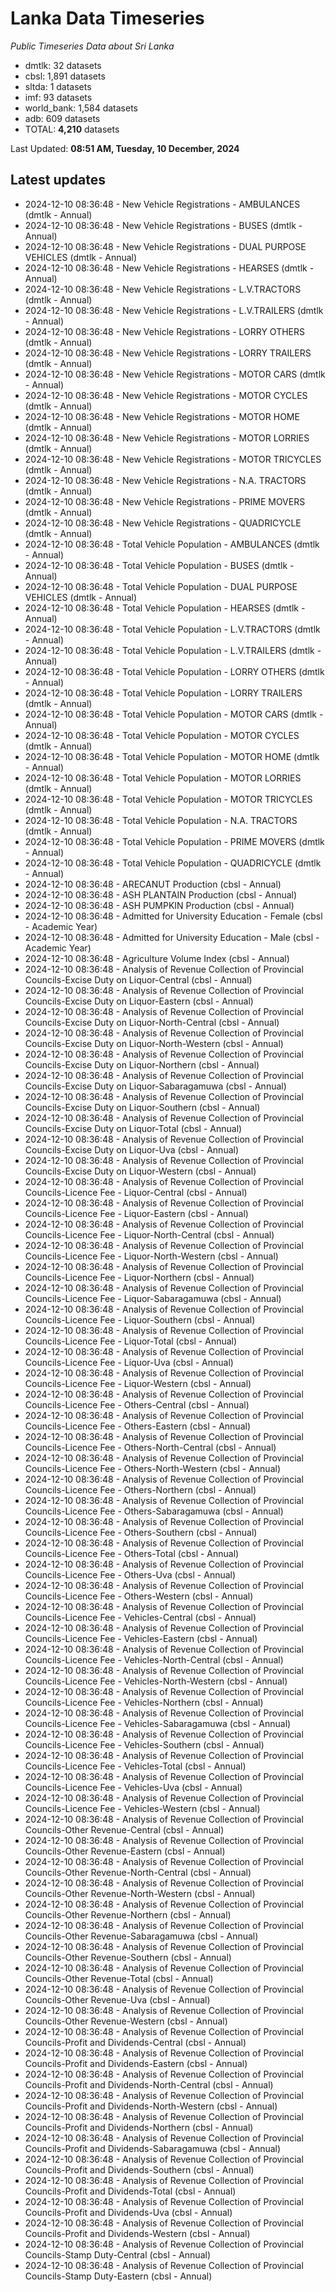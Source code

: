 # Lanka Data Timeseries
*Public Timeseries Data about Sri Lanka*

* dmtlk: 32 datasets
* cbsl: 1,891 datasets
* sltda: 1 datasets
* imf: 93 datasets
* world_bank: 1,584 datasets
* adb: 609 datasets
* TOTAL: **4,210** datasets

Last Updated: **08:51 AM, Tuesday, 10 December, 2024**

## Latest updates

* 2024-12-10 08:36:48 - New Vehicle Registrations - AMBULANCES (dmtlk - Annual)
* 2024-12-10 08:36:48 - New Vehicle Registrations - BUSES (dmtlk - Annual)
* 2024-12-10 08:36:48 - New Vehicle Registrations - DUAL PURPOSE VEHICLES (dmtlk - Annual)
* 2024-12-10 08:36:48 - New Vehicle Registrations - HEARSES (dmtlk - Annual)
* 2024-12-10 08:36:48 - New Vehicle Registrations - L.V.TRACTORS (dmtlk - Annual)
* 2024-12-10 08:36:48 - New Vehicle Registrations - L.V.TRAILERS (dmtlk - Annual)
* 2024-12-10 08:36:48 - New Vehicle Registrations - LORRY OTHERS (dmtlk - Annual)
* 2024-12-10 08:36:48 - New Vehicle Registrations - LORRY TRAILERS (dmtlk - Annual)
* 2024-12-10 08:36:48 - New Vehicle Registrations - MOTOR CARS (dmtlk - Annual)
* 2024-12-10 08:36:48 - New Vehicle Registrations - MOTOR CYCLES (dmtlk - Annual)
* 2024-12-10 08:36:48 - New Vehicle Registrations - MOTOR HOME (dmtlk - Annual)
* 2024-12-10 08:36:48 - New Vehicle Registrations - MOTOR LORRIES (dmtlk - Annual)
* 2024-12-10 08:36:48 - New Vehicle Registrations - MOTOR TRICYCLES (dmtlk - Annual)
* 2024-12-10 08:36:48 - New Vehicle Registrations - N.A. TRACTORS (dmtlk - Annual)
* 2024-12-10 08:36:48 - New Vehicle Registrations - PRIME MOVERS (dmtlk - Annual)
* 2024-12-10 08:36:48 - New Vehicle Registrations - QUADRICYCLE (dmtlk - Annual)
* 2024-12-10 08:36:48 - Total Vehicle Population - AMBULANCES (dmtlk - Annual)
* 2024-12-10 08:36:48 - Total Vehicle Population - BUSES (dmtlk - Annual)
* 2024-12-10 08:36:48 - Total Vehicle Population - DUAL PURPOSE VEHICLES (dmtlk - Annual)
* 2024-12-10 08:36:48 - Total Vehicle Population - HEARSES (dmtlk - Annual)
* 2024-12-10 08:36:48 - Total Vehicle Population - L.V.TRACTORS (dmtlk - Annual)
* 2024-12-10 08:36:48 - Total Vehicle Population - L.V.TRAILERS (dmtlk - Annual)
* 2024-12-10 08:36:48 - Total Vehicle Population - LORRY OTHERS (dmtlk - Annual)
* 2024-12-10 08:36:48 - Total Vehicle Population - LORRY TRAILERS (dmtlk - Annual)
* 2024-12-10 08:36:48 - Total Vehicle Population - MOTOR CARS (dmtlk - Annual)
* 2024-12-10 08:36:48 - Total Vehicle Population - MOTOR CYCLES (dmtlk - Annual)
* 2024-12-10 08:36:48 - Total Vehicle Population - MOTOR HOME (dmtlk - Annual)
* 2024-12-10 08:36:48 - Total Vehicle Population - MOTOR LORRIES (dmtlk - Annual)
* 2024-12-10 08:36:48 - Total Vehicle Population - MOTOR TRICYCLES (dmtlk - Annual)
* 2024-12-10 08:36:48 - Total Vehicle Population - N.A. TRACTORS (dmtlk - Annual)
* 2024-12-10 08:36:48 - Total Vehicle Population - PRIME MOVERS (dmtlk - Annual)
* 2024-12-10 08:36:48 - Total Vehicle Population - QUADRICYCLE (dmtlk - Annual)
* 2024-12-10 08:36:48 - ARECANUT Production (cbsl - Annual)
* 2024-12-10 08:36:48 - ASH PLANTAIN Production (cbsl - Annual)
* 2024-12-10 08:36:48 - ASH PUMPKIN Production (cbsl - Annual)
* 2024-12-10 08:36:48 - Admitted for University Education - Female (cbsl - Academic Year)
* 2024-12-10 08:36:48 - Admitted for University Education - Male (cbsl - Academic Year)
* 2024-12-10 08:36:48 - Agriculture Volume Index (cbsl - Annual)
* 2024-12-10 08:36:48 - Analysis of Revenue Collection of Provincial Councils-Excise Duty on Liquor-Central (cbsl - Annual)
* 2024-12-10 08:36:48 - Analysis of Revenue Collection of Provincial Councils-Excise Duty on Liquor-Eastern (cbsl - Annual)
* 2024-12-10 08:36:48 - Analysis of Revenue Collection of Provincial Councils-Excise Duty on Liquor-North-Central (cbsl - Annual)
* 2024-12-10 08:36:48 - Analysis of Revenue Collection of Provincial Councils-Excise Duty on Liquor-North-Western (cbsl - Annual)
* 2024-12-10 08:36:48 - Analysis of Revenue Collection of Provincial Councils-Excise Duty on Liquor-Northern (cbsl - Annual)
* 2024-12-10 08:36:48 - Analysis of Revenue Collection of Provincial Councils-Excise Duty on Liquor-Sabaragamuwa (cbsl - Annual)
* 2024-12-10 08:36:48 - Analysis of Revenue Collection of Provincial Councils-Excise Duty on Liquor-Southern (cbsl - Annual)
* 2024-12-10 08:36:48 - Analysis of Revenue Collection of Provincial Councils-Excise Duty on Liquor-Total (cbsl - Annual)
* 2024-12-10 08:36:48 - Analysis of Revenue Collection of Provincial Councils-Excise Duty on Liquor-Uva (cbsl - Annual)
* 2024-12-10 08:36:48 - Analysis of Revenue Collection of Provincial Councils-Excise Duty on Liquor-Western (cbsl - Annual)
* 2024-12-10 08:36:48 - Analysis of Revenue Collection of Provincial Councils-Licence Fee - Liquor-Central (cbsl - Annual)
* 2024-12-10 08:36:48 - Analysis of Revenue Collection of Provincial Councils-Licence Fee - Liquor-Eastern (cbsl - Annual)
* 2024-12-10 08:36:48 - Analysis of Revenue Collection of Provincial Councils-Licence Fee - Liquor-North-Central (cbsl - Annual)
* 2024-12-10 08:36:48 - Analysis of Revenue Collection of Provincial Councils-Licence Fee - Liquor-North-Western (cbsl - Annual)
* 2024-12-10 08:36:48 - Analysis of Revenue Collection of Provincial Councils-Licence Fee - Liquor-Northern (cbsl - Annual)
* 2024-12-10 08:36:48 - Analysis of Revenue Collection of Provincial Councils-Licence Fee - Liquor-Sabaragamuwa (cbsl - Annual)
* 2024-12-10 08:36:48 - Analysis of Revenue Collection of Provincial Councils-Licence Fee - Liquor-Southern (cbsl - Annual)
* 2024-12-10 08:36:48 - Analysis of Revenue Collection of Provincial Councils-Licence Fee - Liquor-Total (cbsl - Annual)
* 2024-12-10 08:36:48 - Analysis of Revenue Collection of Provincial Councils-Licence Fee - Liquor-Uva (cbsl - Annual)
* 2024-12-10 08:36:48 - Analysis of Revenue Collection of Provincial Councils-Licence Fee - Liquor-Western (cbsl - Annual)
* 2024-12-10 08:36:48 - Analysis of Revenue Collection of Provincial Councils-Licence Fee - Others-Central (cbsl - Annual)
* 2024-12-10 08:36:48 - Analysis of Revenue Collection of Provincial Councils-Licence Fee - Others-Eastern (cbsl - Annual)
* 2024-12-10 08:36:48 - Analysis of Revenue Collection of Provincial Councils-Licence Fee - Others-North-Central (cbsl - Annual)
* 2024-12-10 08:36:48 - Analysis of Revenue Collection of Provincial Councils-Licence Fee - Others-North-Western (cbsl - Annual)
* 2024-12-10 08:36:48 - Analysis of Revenue Collection of Provincial Councils-Licence Fee - Others-Northern (cbsl - Annual)
* 2024-12-10 08:36:48 - Analysis of Revenue Collection of Provincial Councils-Licence Fee - Others-Sabaragamuwa (cbsl - Annual)
* 2024-12-10 08:36:48 - Analysis of Revenue Collection of Provincial Councils-Licence Fee - Others-Southern (cbsl - Annual)
* 2024-12-10 08:36:48 - Analysis of Revenue Collection of Provincial Councils-Licence Fee - Others-Total (cbsl - Annual)
* 2024-12-10 08:36:48 - Analysis of Revenue Collection of Provincial Councils-Licence Fee - Others-Uva (cbsl - Annual)
* 2024-12-10 08:36:48 - Analysis of Revenue Collection of Provincial Councils-Licence Fee - Others-Western (cbsl - Annual)
* 2024-12-10 08:36:48 - Analysis of Revenue Collection of Provincial Councils-Licence Fee - Vehicles-Central (cbsl - Annual)
* 2024-12-10 08:36:48 - Analysis of Revenue Collection of Provincial Councils-Licence Fee - Vehicles-Eastern (cbsl - Annual)
* 2024-12-10 08:36:48 - Analysis of Revenue Collection of Provincial Councils-Licence Fee - Vehicles-North-Central (cbsl - Annual)
* 2024-12-10 08:36:48 - Analysis of Revenue Collection of Provincial Councils-Licence Fee - Vehicles-North-Western (cbsl - Annual)
* 2024-12-10 08:36:48 - Analysis of Revenue Collection of Provincial Councils-Licence Fee - Vehicles-Northern (cbsl - Annual)
* 2024-12-10 08:36:48 - Analysis of Revenue Collection of Provincial Councils-Licence Fee - Vehicles-Sabaragamuwa (cbsl - Annual)
* 2024-12-10 08:36:48 - Analysis of Revenue Collection of Provincial Councils-Licence Fee - Vehicles-Southern (cbsl - Annual)
* 2024-12-10 08:36:48 - Analysis of Revenue Collection of Provincial Councils-Licence Fee - Vehicles-Total (cbsl - Annual)
* 2024-12-10 08:36:48 - Analysis of Revenue Collection of Provincial Councils-Licence Fee - Vehicles-Uva (cbsl - Annual)
* 2024-12-10 08:36:48 - Analysis of Revenue Collection of Provincial Councils-Licence Fee - Vehicles-Western (cbsl - Annual)
* 2024-12-10 08:36:48 - Analysis of Revenue Collection of Provincial Councils-Other Revenue-Central (cbsl - Annual)
* 2024-12-10 08:36:48 - Analysis of Revenue Collection of Provincial Councils-Other Revenue-Eastern (cbsl - Annual)
* 2024-12-10 08:36:48 - Analysis of Revenue Collection of Provincial Councils-Other Revenue-North-Central (cbsl - Annual)
* 2024-12-10 08:36:48 - Analysis of Revenue Collection of Provincial Councils-Other Revenue-North-Western (cbsl - Annual)
* 2024-12-10 08:36:48 - Analysis of Revenue Collection of Provincial Councils-Other Revenue-Northern (cbsl - Annual)
* 2024-12-10 08:36:48 - Analysis of Revenue Collection of Provincial Councils-Other Revenue-Sabaragamuwa (cbsl - Annual)
* 2024-12-10 08:36:48 - Analysis of Revenue Collection of Provincial Councils-Other Revenue-Southern (cbsl - Annual)
* 2024-12-10 08:36:48 - Analysis of Revenue Collection of Provincial Councils-Other Revenue-Total (cbsl - Annual)
* 2024-12-10 08:36:48 - Analysis of Revenue Collection of Provincial Councils-Other Revenue-Uva (cbsl - Annual)
* 2024-12-10 08:36:48 - Analysis of Revenue Collection of Provincial Councils-Other Revenue-Western (cbsl - Annual)
* 2024-12-10 08:36:48 - Analysis of Revenue Collection of Provincial Councils-Profit and Dividends-Central (cbsl - Annual)
* 2024-12-10 08:36:48 - Analysis of Revenue Collection of Provincial Councils-Profit and Dividends-Eastern (cbsl - Annual)
* 2024-12-10 08:36:48 - Analysis of Revenue Collection of Provincial Councils-Profit and Dividends-North-Central (cbsl - Annual)
* 2024-12-10 08:36:48 - Analysis of Revenue Collection of Provincial Councils-Profit and Dividends-North-Western (cbsl - Annual)
* 2024-12-10 08:36:48 - Analysis of Revenue Collection of Provincial Councils-Profit and Dividends-Northern (cbsl - Annual)
* 2024-12-10 08:36:48 - Analysis of Revenue Collection of Provincial Councils-Profit and Dividends-Sabaragamuwa (cbsl - Annual)
* 2024-12-10 08:36:48 - Analysis of Revenue Collection of Provincial Councils-Profit and Dividends-Southern (cbsl - Annual)
* 2024-12-10 08:36:48 - Analysis of Revenue Collection of Provincial Councils-Profit and Dividends-Total (cbsl - Annual)
* 2024-12-10 08:36:48 - Analysis of Revenue Collection of Provincial Councils-Profit and Dividends-Uva (cbsl - Annual)
* 2024-12-10 08:36:48 - Analysis of Revenue Collection of Provincial Councils-Profit and Dividends-Western (cbsl - Annual)
* 2024-12-10 08:36:48 - Analysis of Revenue Collection of Provincial Councils-Stamp Duty-Central (cbsl - Annual)
* 2024-12-10 08:36:48 - Analysis of Revenue Collection of Provincial Councils-Stamp Duty-Eastern (cbsl - Annual)